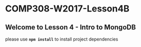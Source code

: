 # COMP308-W2017-Lesson4B

## Welcome to Lesson 4 - Intro to MongoDB

please use **`npm install`** to install project dependencies
